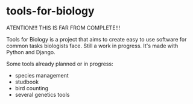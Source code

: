 tools-for-biology
=================

ATENTION!!! THIS IS FAR FROM COMPLETE!!!

Tools for Biology is a project that aims to create easy to use software for common tasks biologists face. Still a work in progress. It's made with Python and Django.

Some tools already planned or in progress:
- species management
- studbook
- bird counting
- several genetics tools
